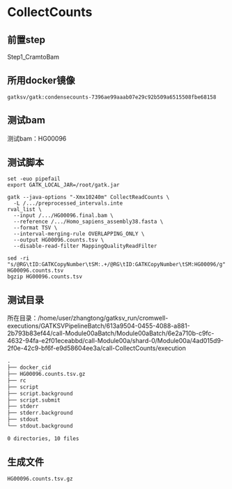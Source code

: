 # CollectCounts

## 前置step
Step1_CramtoBam

## 所用docker镜像
`gatksv/gatk:condensecounts-7396ae99aaab07e29c92b509a6515508fbe68158
`

## 测试bam
测试bam：HG00096

## 测试脚本
```shell
set -euo pipefail
export GATK_LOCAL_JAR=/root/gatk.jar

gatk --java-options "-Xmx10240m" CollectReadCounts \
  -L /.../preprocessed_intervals.inte
rval_list \
  --input /.../HG00096.final.bam \
  --reference /.../Homo_sapiens_assembly38.fasta \
  --format TSV \
  --interval-merging-rule OVERLAPPING_ONLY \
  --output HG00096.counts.tsv \
  --disable-read-filter MappingQualityReadFilter

sed -ri "s/@RG\tID:GATKCopyNumber\tSM:.+/@RG\tID:GATKCopyNumber\tSM:HG00096/g" HG00096.counts.tsv
bgzip HG00096.counts.tsv
```
## 测试目录
所在目录：/home/user/zhangtong/gatksv_run/cromwell-executions/GATKSVPipelineBatch/613a9504-0455-4088-a881-2b793b83ef44/call-Module00aBatch/Module00aBatch/6e2a710b-c9fc-4632-94fa-e2f01eceabbd/call-Module00a/shard-0/Module00a/4ad015d9-2f0e-42c9-bf6f-e9d58604ee3a/call-CollectCounts/execution
```xml
.
├── docker_cid
├── HG00096.counts.tsv.gz
├── rc
├── script
├── script.background
├── script.submit
├── stderr
├── stderr.background
├── stdout
└── stdout.background

0 directories, 10 files
```
## 生成文件
```
HG00096.counts.tsv.gz
```